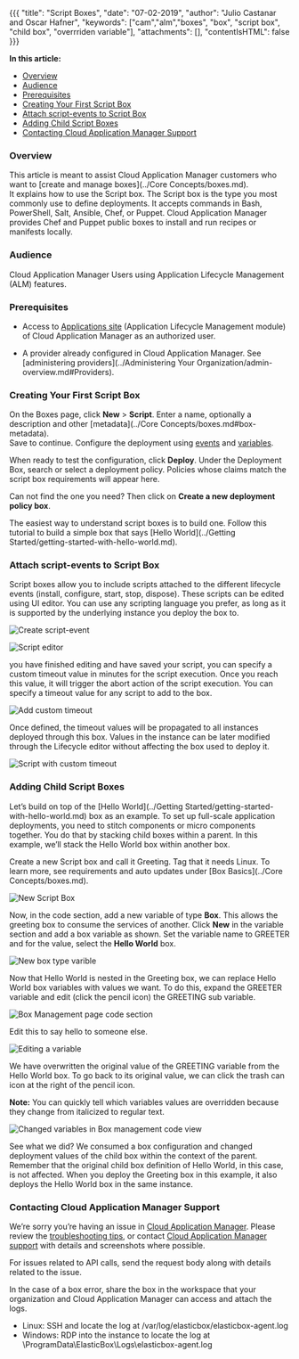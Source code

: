 {{{
"title": "Script Boxes",
"date": "07-02-2019",
"author": "Julio Castanar and Oscar Hafner",
"keywords": ["cam","alm","boxes", "box", "script box", "child box", "overrriden variable"],
"attachments": [],
"contentIsHTML": false
}}}

**In this article:**

* [Overview](#overview)
* [Audience](#audience)
* [Prerequisites](#prerequisites)
* [Creating Your First Script Box](#creating-your-first-script-box)
* [Attach script-events to Script Box](#attach-script-events-to-script-box)
* [Adding Child Script Boxes](#adding-child-script-boxes)
* [Contacting Cloud Application Manager Support](#contacting-cloud-application-manager-support)


### Overview

This article is meant to assist Cloud Application Manager customers who want to [create and manage boxes](../Core Concepts/boxes.md).<br/>
It explains how to use the Script box. The Script box is the type you most commonly use to define deployments. It accepts commands in Bash, PowerShell, Salt, Ansible, Chef, or Puppet. Cloud Application Manager provides Chef and Puppet public boxes to install and run recipes or manifests locally.


### Audience

Cloud Application Manager Users using Application Lifecycle Management (ALM) features.

### Prerequisites

* Access to [Applications site](https://cam.ctl.io/#/boxes) (Application Lifecycle Management module) of Cloud Application Manager as an authorized user.

* A provider already configured in Cloud Application Manager. See [administering providers](../Administering Your Organization/admin-overview.md#Providers).

### Creating Your First Script Box

On the Boxes page, click **New** > **Script**. Enter a name, optionally a description and other [metadata](../Core Concepts/boxes.md#box-metadata).<br/> 
Save to continue. Configure the deployment using [events](start-stop-and-upgrade-boxes.md) and [variables](parameterizing-boxes-with-variables.md).

When ready to test the configuration, click **Deploy**. Under the Deployment Box, search or select a deployment policy. Policies whose claims match the script box requirements will appear here.

Can not find the one you need? Then click on **Create a new deployment policy box**.

The easiest way to understand script boxes is to build one. Follow this tutorial to build a simple box that says [Hello World](../Getting Started/getting-started-with-hello-world.md).

### Attach script-events to Script Box

Script boxes allow you to include scripts attached to the different lifecycle events (install, configure, start, stop, dispose). These scripts can be edited using UI editor. You can use any scripting language you prefer, as long as it is supported by the underlying instance you deploy the box to.

![Create script-event](../../images/cloud-application-manager/box-script/lifecycle-event1.png)

![Script editor](../../images/cloud-application-manager/box-script/lifecycle-event2.png)

you have finished editing and have saved your script, you can specify a custom timeout value in minutes for the script execution. Once you reach this value, it will trigger the abort action of the script execution. You can specify a timeout value for any script to add to the box.

![Add custom timeout](../../images/cloud-application-manager/box-script/lifecycle-event-timeout1.png)

Once defined, the timeout values will be propagated to all instances deployed through this box. Values in the instance can be later modified through the Lifecycle editor without affecting the box used to deploy it.

![Script with custom timeout](../../images/cloud-application-manager/box-script/lifecycle-event-timeout2.png)

### Adding Child Script Boxes

Let’s build on top of the [Hello World](../Getting Started/getting-started-with-hello-world.md) box as an example. To set up full-scale application deployments, you need to stitch components or micro components together. You do that by stacking child boxes within a parent. In this example, we’ll stack the Hello World box within another box.

Create a new Script box and call it Greeting. Tag that it needs Linux. To learn more, see requirements and auto updates under [Box Basics](../Core Concepts/boxes.md).

![New Script Box](../../images/cloud-application-manager/scriptboxes1.png)

Now, in the code section, add a new variable of type **Box**. This allows the greeting box to consume the services of another. Click **New** in the variable section and add a box variable as shown. Set the variable name to GREETER and for the value, select the **Hello World** box.

![New box type varible](../../images/cloud-application-manager/scriptboxes2.png)

Now that Hello World is nested in the Greeting box, we can replace Hello World box variables with values we want. To do this, expand the GREETER variable and edit (click the pencil icon) the GREETING sub variable.

![Box Management page code section](../../images/cloud-application-manager/scriptboxes3.png)

Edit this to say hello to someone else.

![Editing a variable](../../images/cloud-application-manager/scriptboxes4.png)

We have overwritten the original value of the GREETING variable from the Hello World box. To go back to its original value, we can click the trash can icon at the right of the pencil icon.

**Note:** You can quickly tell which variables values are overridden because they change from italicized to regular text.

![Changed variables in Box management code view](../../images/cloud-application-manager/scriptboxes5.png)

See what we did? We consumed a box configuration and changed deployment values of the child box within the context of the parent. Remember that the original child box definition of Hello World, in this case, is not affected. When you deploy the Greeting box in this example, it also deploys the Hello World box in the same instance.

### Contacting Cloud Application Manager Support

We’re sorry you’re having an issue in [Cloud Application Manager](https://www.ctl.io/cloud-application-manager/). Please review the [troubleshooting tips](../Troubleshooting/troubleshooting-tips.md), or contact [Cloud Application Manager support](mailto:incident@CenturyLink.com) with details and screenshots where possible.

For issues related to API calls, send the request body along with details related to the issue.

In the case of a box error, share the box in the workspace that your organization and Cloud Application Manager can access and attach the logs.
* Linux: SSH and locate the log at /var/log/elasticbox/elasticbox-agent.log
* Windows: RDP into the instance to locate the log at \ProgramData\ElasticBox\Logs\elasticbox-agent.log
